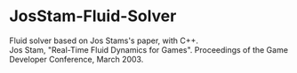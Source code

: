 # JosStam-Fluid-Solver
Fluid solver based on Jos Stams's paper, with C++.<br/>
Jos Stam, "Real-Time Fluid Dynamics for Games". Proceedings of the Game Developer Conference, March 2003.
